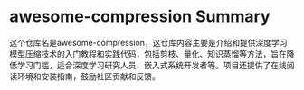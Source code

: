 # awesome-compression Summary

这个仓库名是awesome-compression，这仓库内容主要是介绍和提供深度学习模型压缩技术的入门教程和实践代码，包括剪枝、量化、知识蒸馏等方法，旨在降低学习门槛，适合深度学习研究人员、嵌入式系统开发者等。项目还提供了在线阅读环境和安装指南，鼓励社区贡献和反馈。